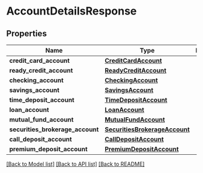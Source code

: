 # AccountDetailsResponse

## Properties
Name | Type | Description | Notes
------------ | ------------- | ------------- | -------------
**credit_card_account** | [**CreditCardAccount**](CreditCardAccount.md) |  | [optional] 
**ready_credit_account** | [**ReadyCreditAccount**](ReadyCreditAccount.md) |  | [optional] 
**checking_account** | [**CheckingAccount**](CheckingAccount.md) |  | [optional] 
**savings_account** | [**SavingsAccount**](SavingsAccount.md) |  | [optional] 
**time_deposit_account** | [**TimeDepositAccount**](TimeDepositAccount.md) |  | [optional] 
**loan_account** | [**LoanAccount**](LoanAccount.md) |  | [optional] 
**mutual_fund_account** | [**MutualFundAccount**](MutualFundAccount.md) |  | [optional] 
**securities_brokerage_account** | [**SecuritiesBrokerageAccount**](SecuritiesBrokerageAccount.md) |  | [optional] 
**call_deposit_account** | [**CallDepositAccount**](CallDepositAccount.md) |  | [optional] 
**premium_deposit_account** | [**PremiumDepositAccount**](PremiumDepositAccount.md) |  | [optional] 

[[Back to Model list]](../README.md#documentation-for-models) [[Back to API list]](../README.md#documentation-for-api-endpoints) [[Back to README]](../README.md)

